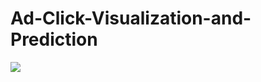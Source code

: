 # Ad-Click-Visualization-and-Prediction
<img src="Visualization_Presentation_Final_rev2.gif" style>
